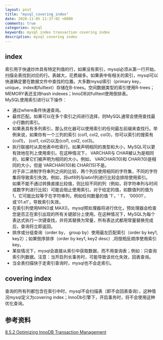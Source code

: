 ```yaml
---
layout: post
title: "mysql_covering_index"
date: 2020-11-05 11:37:02 +0800
comments: true
categories: mysql
keywords: mysql index transaction covering index
description: mysql covering index
---
```


## index
索引用于快速炒炸具有特定列值的行，如果没有索引，mysql必须从第一行开始，扫描全表找到对应的行。表越大，花费越多。如果表中有相关的索引，mysql可以快速确定要在数据文件中查找的位置。大多数mysql索引（primary key，unique，index和fulltext）存储在B-trees。空间数据类型的索引使用R-trees；MEMORY表还支持hash indexes；InnoDB对fulltext使用倒排表。<br>
MySQL使用索引进行以下操作：
<!--more-->
- 通过where条件快速查询。
- 最优匹配。如果可以在多个索引之间进行选择，则MySQL通常会使用查找最小行数的索引。
- 如果表具有多列索引，那么优化器可以使用索引的任何最左前缀来查找行。举例来说，如果你有一个三列的索引 (col1, col2, col3)，你可以索引的搜索有(col1)， (col1, col2)以及(col1, col2, col3)。
- 执行联接时从其他表中检索行。如果声明相同的类型和大小，MySQL可以更有效地在列上使用索引。在这种情况下， VARCHAR与 CHAR被认为是相同的，如果它们被声明为相同的大小。例如， VARCHAR(10)和 CHAR(10)是相同的大小，但是 VARCHAR(10)和 CHAR(15)不是。<br>
    对于非二进制字符串列之间的比较，两个列应使用相同的字符集，不同的字符集将导致索引失效。例如，将utf8列与latin1列进行比较会排除使用索引。<br>
    如果不能不通过转换直接比较值，则比较不同的列（例如，将字符串列与时间或数字列进行比较）可能会阻止使用索引。对于给定的值，如数值列的值为1，它可能比较等于在字符串列，例如任何数量的值 '1'，' 1'， '00001'，或'01.e1'，导致索引失效。
- 在索引列使用MIN()或 MAX()。mysql预处理器将进行优化，预处理器会检查您是否正在索引出现的所有关键部分上使用。在这种情况下，MySQL为每个表达式执行一次键查找，并将其替换为常量，所有表达式都用常量替换完成后，查询将立即返回。
- 排序或分组查询（order by， group by）使用最左匹配索引（order by key1, key2）；如果倒序排序（order by key1, key2 desc）,将按相反顺序使用索引key。
- 某些情况下，mysql会直接从索引中获取数据，而不用查询表；例如：只查询索引列数据。注意：当开启列长事务时，可能导致该优化失效，回表查询。
- 当全表扫描快于走索引查询时，mysql也不会走索引。

## covering index
查询的所有列都包含在索引中时，mysql不会扫描表（即不会回表查询），这种情况mysql定义为covering index；InnoDb引擎下，开启事务时，将不会使用这种优化查询。

## 参考资料
[8.5.2 Optimizing InnoDB Transaction Management](https://dev.mysql.com/doc/refman/8.0/en/optimizing-innodb-transaction-management.html)

